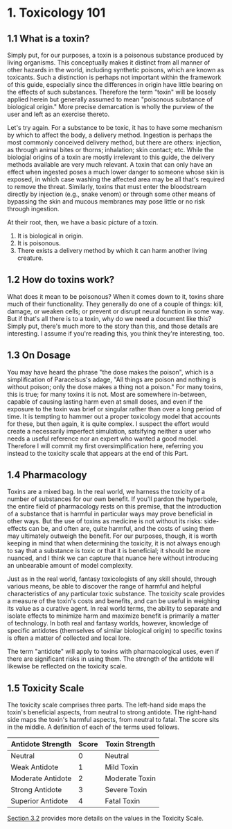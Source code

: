 # 1. Toxicology 101

## 1.1 What is a toxin?

Simply put, for our purposes, a toxin is a poisonous substance produced by living organisms. This conceptually makes it distinct from all manner of other hazards in the world, including synthetic poisons, which are known as toxicants. Such a distinction is perhaps not important within the framework of this guide, especially since the differences in origin have little bearing on the effects of such substances. Therefore the term "toxin" will be loosely applied herein but generally assumed to mean "poisonous substance of biological origin." More precise demarcation is wholly the purview of the user and left as an exercise thereto.

Let's try again. For a substance to be toxic, it has to have some mechanism by which to affect the body, a delivery method. Ingestion is perhaps the most commonly conceived delivery method, but there are others: injection, as through animal bites or thorns; inhalation; skin contact; etc. While the biologial origins of a toxin are mostly irrelevant to this guide, the delivery methods available are very much relevant. A toxin that can only have an effect when ingested poses a much lower danger to someone whose skin is exposed, in which case washing the affected area may be all that's required to remove the threat. Similarly, toxins that must enter the bloodstream directly by injection (e.g., snake venom) or through some other means of bypassing the skin and mucous membranes may pose little or no risk through ingestion.

At their root, then, we have a basic picture of a toxin.

1. It is biological in origin.
2. It is poisonous.
3. There exists a delivery method by which it can harm another living creature.

## 1.2 How do toxins work?

What does it mean to be poisonous? When it comes down to it, toxins share much of their functionality. They generally do one of a couple of things: kill, damage, or weaken cells; or prevent or disrupt neural function in some way. But if that's all there is to a toxin, why do we need a document like this? Simply put, there's much more to the story than this, and those details are interesting. I assume if you're reading this, you think they're interesting, too.

## 1.3 On Dosage

You may have heard the phrase "the dose makes the poison", which is a simplification of Paracelsus's adage, "All things are poison and nothing is without poison; only the dose makes a thing not a poison." For many toxins, this is true; for many toxins it is not. Most are somewhere in-between, capable of causing lasting harm even at small doses, and even if the exposure to the toxin was brief or singular rather than over a long period of time. It is tempting to hammer out a proper toxicology model that accounts for these, but then again, it is quite complex. I suspect the effort would create a necessarily imperfect simulation, satsifying neither a user who needs a useful reference nor an expert who wanted a good model. Therefore I will commit my first oversimplification here, referring you instead to the toxicity scale that appears at the end of this Part.

## 1.4 Pharmacology

Toxins are a mixed bag. In the real world, we harness the toxicity of a number of substances for our own benefit. If you'll pardon the hyperbole, the entire field of pharmacology rests on this premise, that the introduction of a substance that is harmful in particular ways may prove beneficial in other ways. But the use of toxins as medicine is not without its risks: side-effects can be, and often are, quite harmful, and the costs of using them may ultimately outweigh the benefit. For our purposes, though, it is worth keeping in mind that when determining the toxicity, it is not always enough to say that a substance is toxic or that it is beneficial; it should be more nuanced, and I think we can capture that nuance here without introducing an unbearable amount of model complexity.

Just as in the real world, fantasy toxicologists of any skill should, through various means, be able to discover the range of harmful and helpful characteristics of any particular toxic substance. The toxicity scale provides a measure of the toxin's costs and benefits, and can be useful in weighing its value as a curative agent. In real world terms, the ability to separate and isolate effects to minimize harm and maximize benefit is primarily a matter of technology. In both real and fantasy worlds, however, knowledge of specific antidotes (themselves of similar biological origin) to specific toxins is often a matter of collected and local lore.

The term "antidote" will apply to toxins with pharmacological uses, even if there are significant risks in using them. The strength of the antidote will likewise be reflected on the toxicity scale.

## 1.5 Toxicity Scale

The toxicity scale comprises three parts. The left-hand side maps the toxin's beneficial aspects, from neutral to strong antidote. The right-hand side maps the toxin's harmful aspects, from neutral to fatal. The score sits in the middle. A definition of each of the terms used follows.

| Antidote Strength | Score | Toxin Strength |
|-------------------|-------|----------------|
| Neutral           | 0     | Neutral        |
| Weak Antidote     | 1     | Mild Toxin     |
| Moderate Antidote | 2     | Moderate Toxin |
| Strong Antidote   | 3     | Severe Toxin   |
| Superior Antidote | 4     | Fatal Toxin    |

[Section 3.2](https://github.com/HilltownStudios/toxinomicon/blob/master/3.toxonomy.md#32-toxicity-scale) provides more details on the values in the Toxicity Scale.
